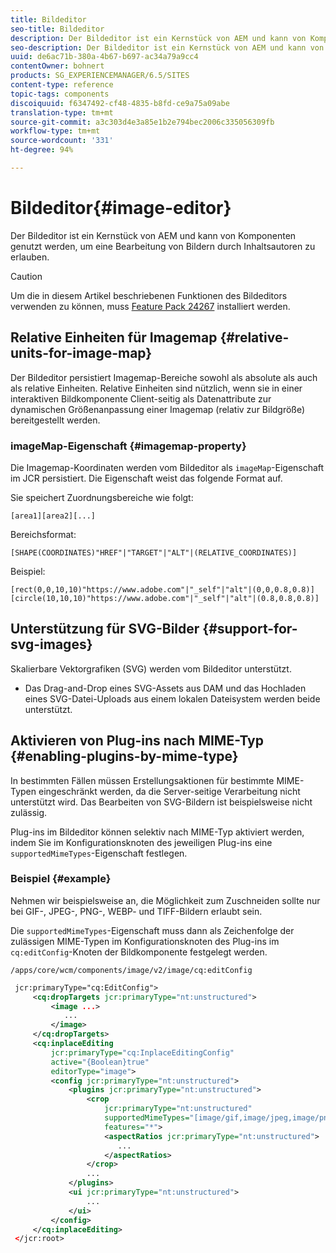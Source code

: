 ```yaml
---
title: Bildeditor
seo-title: Bildeditor
description: Der Bildeditor ist ein Kernstück von AEM und kann von Komponenten genutzt werden, um eine Bearbeitung von Bildern durch Inhaltsautoren zu erlauben.
seo-description: Der Bildeditor ist ein Kernstück von AEM und kann von Komponenten genutzt werden, um eine Bearbeitung von Bildern durch Inhaltsautoren zu erlauben.
uuid: de6ac71b-380a-4b67-b697-ac34a79a9cc4
contentOwner: bohnert
products: SG_EXPERIENCEMANAGER/6.5/SITES
content-type: reference
topic-tags: components
discoiquuid: f6347492-cf48-4835-b8fd-ce9a75a09abe
translation-type: tm+mt
source-git-commit: a3c303d4e3a85e1b2e794bec2006c335056309fb
workflow-type: tm+mt
source-wordcount: '331'
ht-degree: 94%

---
```



# Bildeditor{#image-editor}

Der Bildeditor ist ein Kernstück von AEM und kann von Komponenten genutzt werden, um eine Bearbeitung von Bildern durch Inhaltsautoren zu erlauben.

>[!CAUTION]
>
>Um die in diesem Artikel beschriebenen Funktionen des Bildeditors verwenden zu können, muss [Feature Pack 24267](https://www.adobeaemcloud.com/content/marketplace/marketplaceProxy.html?packagePath=/content/companies/public/adobe/packages/cq640/featurepack/cq-6.4.0-featurepack-24267) installiert werden.

## Relative Einheiten für Imagemap {#relative-units-for-image-map}

Der Bildeditor persistiert Imagemap-Bereiche sowohl als absolute als auch als relative Einheiten. Relative Einheiten sind nützlich, wenn sie in einer interaktiven Bildkomponente Client-seitig als Datenattribute zur dynamischen Größenanpassung einer Imagemap (relativ zur Bildgröße) bereitgestellt werden.

### imageMap-Eigenschaft {#imagemap-property}

Die Imagemap-Koordinaten werden vom Bildeditor als `imageMap`-Eigenschaft im JCR persistiert. Die Eigenschaft weist das folgende Format auf.

Sie speichert Zuordnungsbereiche wie folgt:

`[area1][area2][...]`

Bereichsformat:

`[SHAPE(COORDINATES)"HREF"|"TARGET"|"ALT"|(RELATIVE_COORDINATES)]`

Beispiel:

`[rect(0,0,10,10)"https://www.adobe.com"|"_self"|"alt"|(0,0,0.8,0.8)]`
`[circle(10,10,10)"https://www.adobe.com"|"_self"|"alt"|(0.8,0.8,0.8)]`

## Unterstützung für SVG-Bilder {#support-for-svg-images}

Skalierbare Vektorgrafiken (SVG) werden vom Bildeditor unterstützt.

* Das Drag-and-Drop eines SVG-Assets aus DAM und das Hochladen eines SVG-Datei-Uploads aus einem lokalen Dateisystem werden beide unterstützt.

## Aktivieren von Plug-ins nach MIME-Typ {#enabling-plugins-by-mime-type}

In bestimmten Fällen müssen Erstellungsaktionen für bestimmte MIME-Typen eingeschränkt werden, da die Server-seitige Verarbeitung nicht unterstützt wird. Das Bearbeiten von SVG-Bildern ist beispielsweise nicht zulässig.

Plug-ins im Bildeditor können selektiv nach MIME-Typ aktiviert werden, indem Sie im Konfigurationsknoten des jeweiligen Plug-ins eine `supportedMimeTypes`-Eigenschaft festlegen.

### Beispiel {#example}

Nehmen wir beispielsweise an, die Möglichkeit zum Zuschneiden sollte nur bei GIF-, JPEG-, PNG-, WEBP- und TIFF-Bildern erlaubt sein.

Die `supportedMimeTypes`-Eigenschaft muss dann als Zeichenfolge der zulässigen MIME-Typen im Konfigurationsknoten des Plug-ins im `cq:editConfig`-Knoten der Bildkomponente festgelegt werden.

`/apps/core/wcm/components/image/v2/image/cq:editConfig`

```xml
 jcr:primaryType="cq:EditConfig">
     <cq:dropTargets jcr:primaryType="nt:unstructured">
         <image ...>
            ...
         </image>
     </cq:dropTargets>
     <cq:inplaceEditing
         jcr:primaryType="cq:InplaceEditingConfig"
         active="{Boolean}true"
         editorType="image">
         <config jcr:primaryType="nt:unstructured">
             <plugins jcr:primaryType="nt:unstructured">
                 <crop
                     jcr:primaryType="nt:unstructured"
                     supportedMimeTypes="[image/gif,image/jpeg,image/png,image/webp,image/tiff]"
                     features="*">
                     <aspectRatios jcr:primaryType="nt:unstructured">
                        ...
                     </aspectRatios>
                 </crop>
                 ...
             </plugins>
             <ui jcr:primaryType="nt:unstructured">
                 ...
             </ui>
         </config>
     </cq:inplaceEditing>
 </jcr:root>
```

